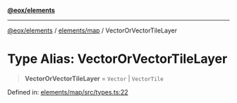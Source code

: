 [**@eox/elements**](../../../README.md)

***

[@eox/elements](../../../modules.md) / [elements/map](../README.md) / VectorOrVectorTileLayer

# Type Alias: VectorOrVectorTileLayer

> **VectorOrVectorTileLayer** = `Vector` \| `VectorTile`

Defined in: [elements/map/src/types.ts:22](https://github.com/EOX-A/EOxElements/blob/c2bb4e92aa096bddddf8a8e6a886c6b8a56a516c/elements/map/src/types.ts#L22)
